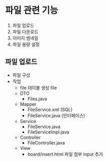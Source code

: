 # 파일 관련 기능
1. 파일 업로드   
2. 파일 다운로드
3. 이미지 썸네일
4. 파일 용량 설정 

## 파일 업로드
- 파일 구성
- 작업
    - file 테이블 생성
        file
    - DTO 
        - Files.java
    - Mapper
        - FileService.xml   (SQL)
        - FileService.java  (인터페이스)
    - Service
        - FileService.java
        - FileServiceImpl.java
    - Controller
        - FileController.java
    - View
        - board/insert.html
            파일 첨부 input 추가

## 